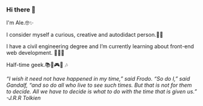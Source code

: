 ### Hi there 👋

I'm Ale.🤓✨

I consider myself a curious, creative and autodidact person.🌱🧐

I have a civil engineering degree and I’m currently learning about front-end web development. 👀👩‍💻

Half-time geek.📚🎥🎮🔭 🎶




*“I wish it need not have happened in my time,” said Frodo. “So do I,” said Gandalf, “and so do all who live to see such times. But that is not for them to decide. All we have to decide is what to do with the time that is given us.” 
-J.R.R Tolkien*
